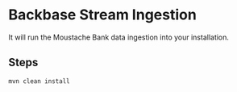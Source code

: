# Backbase Stream Ingestion

It will run the Moustache Bank data ingestion into your installation.

## Steps

```shell
mvn clean install
```

